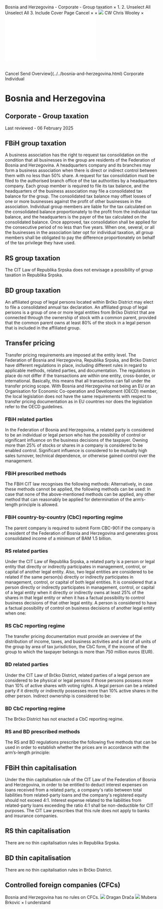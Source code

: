 Bosnia and Herzegovina - Corporate - Group taxation
×
1.
2.
Unselect All
Unselect All
3.
Include Cover Page
Cancel
×
×
![](../../-/media/world-wide-tax-summaries/attachments/global---chris-wooley.ashx%3Frev=ac5e5f3223b34096b1afc2a6009c7320&revision=ac5e5f32-23b3-4096-b1af-c2a6009c7320&hash=859B7ADC84DC2CBEC9760E9E6EE7DE6D0A8BFCDF)
CW
Chris Wooley
×
![](group-taxation.html)
######
Cancel
Send
Overview](../../bosnia-and-herzegovina.html)
Corporate
Individual
# Bosnia and Herzegovina
## Corporate - Group taxation
Last reviewed - 06 February 2025
## FBiH group taxation
A business association has the right to request tax consolidation on the condition that all businesses in the group are residents of the Federation of Bosnia and Herzegovina.
A headquarters company and its branches may form a business association when there is direct or indirect control between them with no less than 50% share.
A request for tax consolidation must be filed to the authorised branch office of the tax authorities by a headquarters company.
Each group member is required to file its tax balance, and the headquarters of the business association may file a consolidated tax balance for the group.
The consolidated tax balance may offset losses of one or more businesses against the profit of other businesses in the association.
Individual group members are liable for the tax calculated on the consolidated balance proportionately to the profit from the individual tax balance, and the headquarters is the payer of the tax calculated on the consolidated balance.
Once approved, tax consolidation shall be applied for the consecutive period of no less than five years.
When one, several, or all the businesses in the association later opt for individual taxation, all group members shall be obligated to pay the difference proportionately on behalf of the tax privilege they have used.
## RS group taxation
The CIT Law of Republika Srpska does not envisage a possibility of group taxation in Republika Srpska.
## BD group taxation
An affiliated group of legal persons located within Brčko District may elect to file a consolidated annual tax declaration.
An affiliated group of legal persons is a group of one or more legal entities from Brčko District that are connected through the ownership of stock with a common parent, provided that the common parent owns at least 80% of the stock in a legal person that is included in the affiliated group.
## Transfer pricing
Transfer pricing requirements are imposed at the entity level. The Federation of Bosnia and Herzegovina, Republika Srpska, and Brčko District have different regulations in place, including different rules in regard to applicable methods, related parties, and documentation. The regulations in place do not differ if the transactions are within one entity, cross-border, or international. Basically, this means that all transactions can fall under the transfer pricing scope.
With Bosnia and Herzegovina not being an EU or an Organisation for Economic Co-operation and Development (OECD) member, the local legislation does not have the same requirements with respect to transfer pricing documentation as in EU countries nor does the legislation refer to the OECD guidelines.
### FBiH related parties
In the Federation of Bosnia and Herzegovina, a related party is considered to be an individual or legal person who has the possibility of control or significant influence on the business decisions of the taxpayer. Owning more than 25% of stocks or shares in a company is considered to be enabled control.
Significant influence is considered to be mutually high sales turnover, technical dependence, or otherwise gained control over the management.
### FBiH prescribed methods
The FBiH CIT law recognises the following methods:
Alternatively, in case these methods cannot be applied, the following methods can be used:
In case that none of the above-mentioned methods can be applied, any other method that can reasonably be applied for determination of the arm’s-length principle is allowed.
### FBiH country-by-country (CbC) reporting regime
The parent company is required to submit Form CBC-901 if the company is a resident of the Federation of Bosnia and Herzegovina and generates gross consolidated income of a minimum of BAM 1.5 billion.
### RS related parties
Under the CIT Law of Republika Srpska, a related party is a person or legal entity that directly or indirectly participates in management, control, or capital of another legal entity. Also, two legal entities are considered to be related if the same person(s) directly or indirectly participates in management, control, or capital of both legal entities.
It is considered that a person directly or indirectly participates in management, control, or capital of a legal entity when it directly or indirectly owns at least 25% of the shares in that legal entity or when it has a factual possibility to control business decisions of that other legal entity.
A person is considered to have a factual possibility of control on business decisions of another legal entity when one:
### RS CbC reporting regime
The transfer pricing documentation must provide an overview of the distribution of income, taxes, and business activities and a list of all units of the group by area of tax jurisdiction, the CbC form, if the income of the group to which the taxpayer belongs is more than 750 million euros (EUR).
### BD related parties
Under the CIT Law of Brčko District, related parties of a legal person are considered to be physical or legal persons if those persons possess more than 10% of active shares with voting rights.
A legal person can be a related party if it directly or indirectly possesses more than 10% active shares in the other person. Indirect ownership is considered to be:
### BD CbC reporting regime
The Brčko District has not enacted a CbC reporting regime.
### RS and BD prescribed methods
The RS and BD regulations prescribe the following five methods that can be used in order to establish whether the prices are in accordance with the arm’s-length principle:
## FBiH thin capitalisation
Under the thin capitalisation rule of the CIT Law of the Federation of Bosnia and Herzegovina, in order to be entitled to deduct interest expenses on loans received from a related party, a company's ratio between total liabilities from related-party loans and the company's registered equity should not exceed 4:1. Interest expense related to the liabilities from related-party loans exceeding the ratio 4:1 shall be non-deductible for CIT purposes.
The CIT Law prescribes that this rule does not apply to banks and insurance companies.
## RS thin capitalisation
There are no thin capitalisation rules in Republika Srpska.
## BD thin capitalisation
There are no thin capitalisation rules in Brčko District.
## Controlled foreign companies (CFCs)
Bosnia and Herzegovina has no rules on CFCs.
![](../../-/media/world-wide-tax-summaries/20240116124033688.ashx%3Frev=3aaf7f7ffddd4c40a04ff12347176615&revision=3aaf7f7f-fddd-4c40-a04f-f12347176615&hash=85DFD9DAF322D1869B6DC9EDEDED7B19B07FE52B)
Dragan Drača
![](../../-/media/world-wide-tax-summaries/attachments/bosnia-and-herzegovina---mubera-brkovic.ashx%3Frev=78bdb8936aa24a0490c83f25626fcde2&revision=78bdb893-6aa2-4a04-90c8-3f25626fcde2&hash=7698FA49646B5D8C9FEB242B3262264390198ED8)
Mubera Brkovic
×
I understand